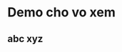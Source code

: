 # Demo cho vo xem

## abc xyz<!-- ## first heading -->

### <!-- ### first subheading -->

## <!-- ## second heading -->


